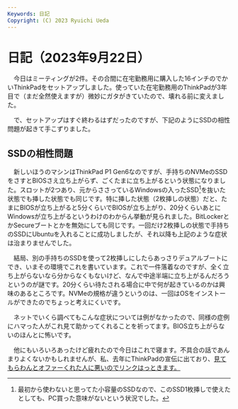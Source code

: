 ```yaml
---
Keywords: 日記
Copyright: (C) 2023 Ryuichi Ueda
---
```


# 日記（2023年9月22日）

　今日はミーティングが2件。その合間に在宅勤務用に購入した16インチのでかいThinkPadをセットアップしました。使っていた在宅勤務用のThinkPadが3年目で（まだ全然使えますが）微妙にガタがきていたので、壊れる前に変えました。

　で、セットアップはすぐ終わるはずだったのですが、下記のようにSSDの相性問題が起きて手こずりました。

## SSDの相性問題

　新しいほうのマシンはThinkPad P1 Gen6なのですが、手持ちのNVMeのSSDをさすとBIOSさえ立ち上がらず、ごくたまに立ち上がるという状態になりました。スロットが2つあり、元からささっているWindowsの入ったSSD[^1]を抜いた状態でも挿した状態でも同じです。特に挿した状態（2枚挿しの状態）だと、たまにBIOSが立ち上がると5分くらいでBIOSが立ち上がり、20分くらいあとにWindowsが立ち上がるというわけのわからん挙動が見られました。BitLockerとかSecureブートとかを無効にしても同じです。一回だけ2枚挿しの状態で手持ちのSSDにUbuntuを入れることに成功しましたが、それ以降も上記のような症状は治まりませんでした。

　結局、別の手持ちのSSDを使って2枚挿しにしたらあっさりデュアルブートにでき、いまその環境でこれを書いています。これで一件落着なのですが、全く立ち上がらないなら分からなくもないけど、なんで中途半端に立ち上がるんだろうというのが謎です。20分くらい待たされる場合に中で何が起きているのかは興味のあるところです。NVMeの規格が違うというのは、一回はOSをインストールができたのでちょっと考えにくいです。

　ネットでいくら調べてもこんな症状については例がなかったので、同様の症例にハマった人がこれ見て助かってくれることを祈ってます。BIOS立ち上がらないのほんとに怖いです。

　他にもいろいろあったけど疲れたので今日はこれで寝ます。不具合の話であんまりよくないかもしれませんが、私、去年にThinkPadの宣伝に出ており、[見てもらわんとオファーくれた人に悪いのでリンクはっときます。](https://news.mynavi.jp/techplus/kikaku/leaders_thinkpad-4/)

[^1]: 最初から使わないと思ってた小容量のSSDなので、このSSD1枚挿しで使えたとしても、PC買った意味がないという状況でした。

